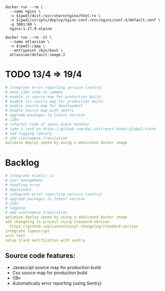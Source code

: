 ```shell
docker run --rm \
  --name nginx \
  -v $(pwd)/dist:/usr/share/nginx/html:ro \
  -v $(pwd)/scripts/deploy/nginx.conf:/etc/nginx/conf.d/default.conf \
  -p 3001:80 \
  nginx:1.17.9-alpine

docker run --rm -it \
  --name atlassian \
  -v $(pwd):/app \
  --entrypoint /bin/bash \
  atlassian/default-image:2

```


# TODO 13/4 => 19/4
```yml
# integrate error reporting service (sentry)
# move i18n code to common
# enable js source map for production build
# enable css source map for production build
# enable source map for development
# enable source map with sentry
# upgrade packages to latest version
# i18n
# refactor code of async event handler
# take a look on https://github.com/dai-shi/react-hooks-global-state
# add logging library
# add vietnamese translation
optimize deploy speed by using a dedicated docker image
```


# Backlog
```yml
# integrate elastic ui
# user management
# handling error
# deployment
# integrate error reporting service (sentry)
# upgrade packages to latest version
# i18n
# logging
# add vietnamese translation
optimize deploy speed by using a dedicated docker image
add changelog to project using standard version
  https://github.com/conventional-changelog/standard-version
integrate typescript
unit test
setup slack notification with sentry
```


## Source code features:

- Javascript source map for production build
- Css source map for production build
- i18n
- Automatically error reporting (using Sentry)
